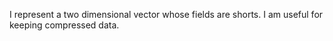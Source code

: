 I represent a two dimensional vector whose fields are shorts. I am useful for keeping compressed data.